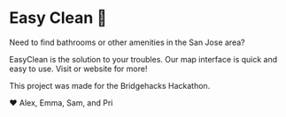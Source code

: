 # Easy Clean 🚿
Need to find bathrooms or other amenities in the San Jose area? 

EasyClean is the solution to your troubles. Our map interface is quick and easy to use. Visit or website for more!

This project was made for the Bridgehacks Hackathon.

❤️ Alex, Emma, Sam, and Pri
